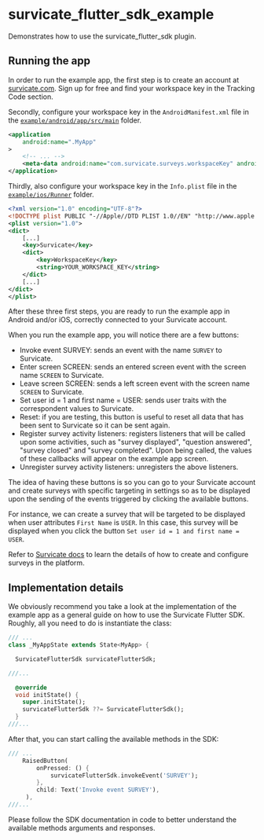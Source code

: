 # survicate_flutter_sdk_example

Demonstrates how to use the survicate_flutter_sdk plugin.

## Running the app

In order to run the example app, the first step is to create an account at [survicate.com](https://survicate.com). Sign up for free and find your workspace key in the Tracking Code section.

Secondly, configure your workspace key in the `AndroidManifest.xml` file in the [`example/android/app/src/main`](./android/app/src/main) folder.

```xml
<application
    android:name=".MyApp"
>
    <!-- ... -->
    <meta-data android:name="com.survicate.surveys.workspaceKey" android:value="YOUR_WORKSPACE_KEY"/>
</application>
```

Thirdly, also configure your workspace key in the `Info.plist` file in the [`example/ios/Runner`](./ios/Runner) folder.

```xml
<?xml version="1.0" encoding="UTF-8"?>
<!DOCTYPE plist PUBLIC "-//Apple//DTD PLIST 1.0//EN" "http://www.apple.com/DTDs/PropertyList-1.0.dtd">
<plist version="1.0">
<dict>
	[...]
	<key>Survicate</key>
	<dict>
	    <key>WorkspaceKey</key>
	    <string>YOUR_WORKSPACE_KEY</string>
	</dict>
	[...]
</dict>
</plist>
```

After these three first steps, you are ready to run the example app in Android and/or iOS, correctly connected to your Survicate account.

When you run the example app, you will notice there are a few buttons:
* Invoke event SURVEY: sends an event with the name `SURVEY` to Survicate.
* Enter screen SCREEN: sends an entered screen event with the screen name `SCREEN` to Survicate.
* Leave screen SCREEN: sends a left screen event with the screen name `SCREEN` to Survicate.
* Set user id = 1 and first name = USER: sends user traits with the correspondent values to Survicate.
* Reset: if you are testing, this button is useful to reset all data that has been sent to Survicate so it can be sent again.
* Register survey activity listeners: registers listeners that will be called upon some activities, such as "survey displayed", "question answered", "survey closed" and "survey completed". Upon being called, the values of these callbacks will appear on the example app screen.
* Unregister survey activity listeners: unregisters the above listeners.

The idea of having these buttons is so you can go to your Survicate account and create surveys with specific targeting in settings so as to be displayed upon the sending of the events triggered by clicking the available buttons.

For instance, we can create a survey that will be targeted to be displayed when user attributes `First Name` is `USER`. In this case, this survey will be displayed when you click the button `Set user id = 1 and first name = USER`.

Refer to [Survicate docs](https://help.survicate.com/en/) to learn the details of how to create and configure surveys in the platform.

## Implementation details

We obviously recommend you take a look at the implementation of the example app as a general guide on how to use the Survicate Flutter SDK. Roughly, all you need to do is instantiate the class:

```dart
/// ...
class _MyAppState extends State<MyApp> {

  SurvicateFlutterSdk survicateFlutterSdk;

///...

  @override
  void initState() {
    super.initState();
    survicateFlutterSdk ??= SurvicateFlutterSdk();
  }
///...
```

After that, you can start calling the available methods in the SDK:

```dart
/// ...
    RaisedButton(
        onPressed: () {
            survicateFlutterSdk.invokeEvent('SURVEY');
        },
        child: Text('Invoke event SURVEY'),
     ),
///...
```

Please follow the SDK documentation in code to better understand the available methods arguments and responses.